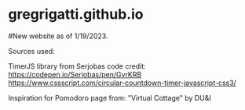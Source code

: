 # gregrigatti.github.io
#New website as of 1/19/2023.

Sources used:

TimerJS library from Serjobas
code credit: https://codepen.io/Serjobas/pen/GvrKRB
https://www.cssscript.com/circular-countdown-timer-javascript-css3/

Inspiration for Pomodoro page from: "Virtual Cottage" by DU&I
